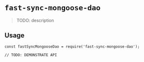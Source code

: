 # `fast-sync-mongoose-dao`

> TODO: description

## Usage

```
const fastSyncMongooseDao = require('fast-sync-mongoose-dao');

// TODO: DEMONSTRATE API
```
